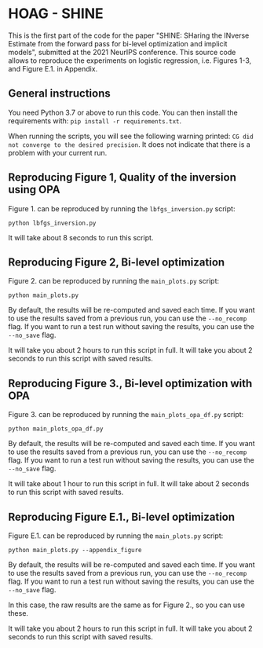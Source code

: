 # HOAG - SHINE

This is the first part of the code for the paper "SHINE: SHaring the INverse Estimate from the forward pass for bi-level optimization and implicit models", submitted at the 2021 NeurIPS conference.
This source code allows to reproduce the experiments on logistic regression, i.e. Figures 1-3, and Figure E.1. in Appendix.

## General instructions

You need Python 3.7 or above to run this code.
You can then install the requirements with: `pip install -r requirements.txt`.

When running the scripts, you will see the following warning printed: `CG did not converge to the desired precision`.
It does not indicate that there is a problem with your current run.

## Reproducing Figure 1, Quality of the inversion using OPA

Figure 1. can be reproduced by running the `lbfgs_inversion.py` script:

```
python lbfgs_inversion.py
```

It will take about 8 seconds to run this script.

## Reproducing Figure 2, Bi-level optimization

Figure 2. can be reproduced by running the `main_plots.py` script:

```
python main_plots.py
```

By default, the results will be re-computed and saved each time.
If you want to use the results saved from a previous run, you can use the `--no_recomp` flag.
If you want to run a test run without saving the results, you can use the `--no_save` flag.

It will take you about 2 hours to run this script in full.
It will take you about 2 seconds to run this script with saved results.


## Reproducing Figure 3., Bi-level optimization with OPA

Figure 3. can be reproduced by running the `main_plots_opa_df.py` script:

```
python main_plots_opa_df.py
```

By default, the results will be re-computed and saved each time.
If you want to use the results saved from a previous run, you can use the `--no_recomp` flag.
If you want to run a test run without saving the results, you can use the `--no_save` flag.

It will take about 1 hour to run this script in full.
It will take about 2 seconds to run this script with saved results.

## Reproducing Figure E.1., Bi-level optimization

Figure E.1. can be reproduced by running the `main_plots.py` script:

```
python main_plots.py --appendix_figure
```

By default, the results will be re-computed and saved each time.
If you want to use the results saved from a previous run, you can use the `--no_recomp` flag.
If you want to run a test run without saving the results, you can use the `--no_save` flag.

In this case, the raw results are the same as for Figure 2., so you can use these.

It will take you about 2 hours to run this script in full.
It will take you about 2 seconds to run this script with saved results.
